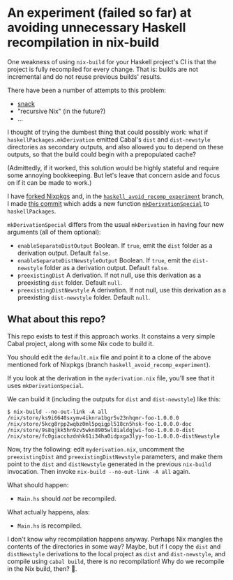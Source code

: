 # An experiment (failed so far) at avoiding unnecessary Haskell recompilation in nix-build

One weakness of using `nix-build` for your Haskell project's CI is that the project is fully recompiled for every change. That is: builds are not incremental and do not reuse previous builds' results.

There have been a number of attempts to this problem:

- [snack](https://github.com/nmattia/snack)
- "recursive Nix" (in the future?)
- ...

I thought of trying the dumbest thing that could possibly work: what if `haskellPackages.mkDerivation` emitted Cabal's `dist` and `dist-newstyle` directories as secondary outputs, and also allowed you to depend on these outputs, so that the build could begin with a prepopulated cache?

(Admittedly, if it worked, this solution would be highly stateful and require some annoying bookkeeping. But let's leave that concern aside and focus on if it can be made to work.)

I have [forked Nixpkgs](https://github.com/danidiaz/nixpkgs) and, in the [`haskell_avoid_recomp_experiment`](https://github.com/danidiaz/nixpkgs/tree/haskell_avoid_recomp_experiment) branch, I made [this commit](https://github.com/danidiaz/nixpkgs/commit/73801a39f303a4d59394a09b8adda49a52bd832c) which adds a new function [`mkDerivationSpecial`](https://github.com/danidiaz/nixpkgs/blob/73801a39f303a4d59394a09b8adda49a52bd832c/pkgs/development/haskell-modules/make-package-set.nix#L99) to `haskellPackages`.

`mkDerivationSpecial` differs from the usual `mkDerivation` in having four new arguments (all of them optional):

- `enableSeparateDistOutput` Boolean. If `true`, emit the `dist` folder as a derivation output. Default `false`.
- `enableSeparateDistNewstyleOutput` Boolean. If `true`, emit the `dist-newstyle` folder as a derivation output. Default `false`.
- `preexistingDist` A derivation. If not null, use this derivation as a preexisting `dist` folder. Default `null`.
- `preexistingDistNewstyle` A derivation. If not null, use this derivation as a preexisting `dist-newstyle` folder. Default `null`.

## What about this repo?

This repo exists to test if this approach works. It constains a very simple Cabal project, along with some Nix code to build it.

You should edit the `default.nix` file and point it to a clone of the above mentioned fork of Nixpkgs (branch `haskell_avoid_recomp_experiment`).

If you look at the derivation in the `myderivation.nix` file, you'll see that it uses `mkDerivationSpecial`.

We can build it (including the outputs for `dist` and `dist-newstyle`) like this:

    $ nix-build --no-out-link -A all
	/nix/store/ks9i6640sxymv4iknra1bgr5v23nhqmr-foo-1.0.0.0
	/nix/store/5kcg8rpp2wqbz0ml5pqigpl518cn5hsk-foo-1.0.0.0-doc
	/nix/store/9s8qjkk5hn9zv5wkn8905wl8ialdqjwi-foo-1.0.0.0-dist
	/nix/store/fc0giacchzdnhk61i34ha0idpxga3lyy-foo-1.0.0.0-distNewstyle

Now, try the following: edit `myderivation.nix`, uncomment the `preexistingDist` and `preexistingDistNewstyle` parameters, and make them point to the `dist` and `distNewstyle` generated in the previous `nix-build` invocation. Then invoke `nix-build --no-out-link -A all` again.

What should happen:

- `Main.hs` should *not* be recompiled.

What actually happens, alas:

- `Main.hs` is recompiled.

I don't know why recompilation happens anyway. Perhaps Nix mangles the contents of the directories in some way? Maybe, but if I copy the `dist` and `distNewstyle` derivations to the local project as `dist` and `dist-newstyle`, and compile using `cabal build`, there is no recompilation! Why do we recompile in the Nix build, then? 🤔.

